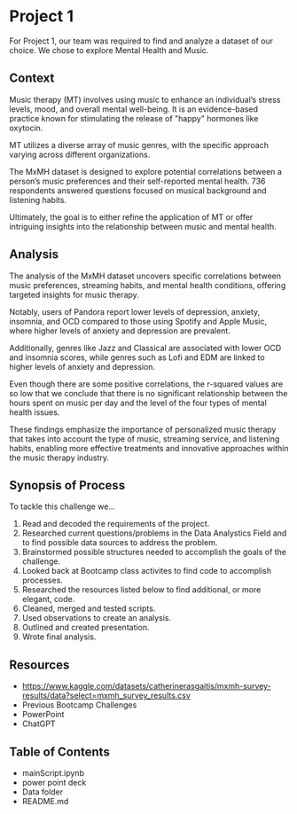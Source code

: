 # Project 1

For Project 1, our team was required to find and analyze a dataset of our choice. We chose to explore Mental Health and Music. 

## Context

Music therapy (MT) involves using music to enhance an individual’s stress levels, mood, and overall mental well-being. It is an evidence-based practice known for stimulating the release of "happy" hormones like oxytocin.

MT utilizes a diverse array of music genres, with the specific approach varying across different organizations.

The MxMH dataset is designed to explore potential correlations between a person’s music preferences and their self-reported mental health. 736 respondents answered questions focused on musical background and listening habits.

Ultimately, the goal is to either refine the application of MT or offer intriguing insights into the relationship between music and mental health.



## Analysis

The analysis of the MxMH dataset uncovers specific correlations between music preferences, streaming habits, and mental health conditions, offering targeted insights for music therapy. 

Notably, users of Pandora report lower levels of depression, anxiety, insomnia, and OCD compared to those using Spotify and Apple Music, where higher levels of anxiety and depression are prevalent. 

Additionally, genres like Jazz and Classical are associated with lower OCD and insomnia scores, while genres such as Lofi and EDM are linked to higher levels of anxiety and depression. 

Even though there are some positive correlations, the r-squared values are so low that we conclude that there is no significant relationship between the hours spent on music per day and the level of the four types of mental health issues.

These findings emphasize the importance of personalized music therapy that takes into account the type of music, streaming service, and listening habits, enabling more effective treatments and innovative approaches within the music therapy industry.


 ## Synopsis of Process

To tackle this challenge we...

1. Read and decoded the requirements of the project.
2. Researched current questions/problems in the Data Analystics Field and to find possible data sources to address the problem.
3. Brainstormed possible structures needed to accomplish the goals of the challenge.
4. Looked back at Bootcamp class activites to find code to accomplish processes.
5. Researched the resources listed below to find additional, or more elegant, code.
6. Cleaned, merged and tested scripts.
7. Used observations to create an analysis.
8. Outlined and created presentation.
9. Wrote final analysis.  


## Resources

+ https://www.kaggle.com/datasets/catherinerasgaitis/mxmh-survey-results/data?select=mxmh_survey_results.csv
+ Previous Bootcamp Challenges
+ PowerPoint
+ ChatGPT



## Table of Contents
+ mainScript.ipynb 
+ power point deck
+ Data folder 
+ README.md
